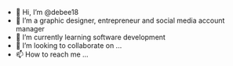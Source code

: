 - 👋 Hi, I’m @debee18
- 👀 I’m a graphic designer, entrepreneur and social media account manager
- 🌱 I’m currently learning software development
- 💞️ I’m looking to collaborate on ...
- 📫 How to reach me ...

<!---
debee18/debee18 is a ✨ special ✨ repository because its `README.md` (this file) appears on your GitHub profile.
You can click the Preview link to take a look at your changes.
--->
